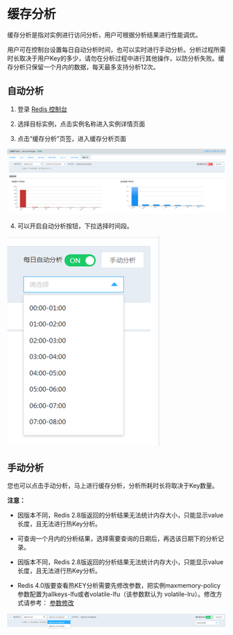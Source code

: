 # 缓存分析

缓存分析是指对实例进行访问分析，用户可根据分析结果进行性能调优。

用户可在控制台设置每日自动分析时间，也可以实时进行手动分析。分析过程所需时长取决于用户Key的多少，请勿在分析过程中进行其他操作，以防分析失败。缓存分析只保留一个月内的数据，每天最多支持分析12次。

##  自动分析

1.	登录 [Redis 控制台](https://redis-console.jdcloud.com/redis)

2.	选择目标实例，点击实例名称进入实例详情页面

3.	点击“缓存分析”页签，进入缓存分析页面

![](../../../../../image/Redis/Cache-Analysis-1.png)

4.	可以开启自动分析按钮，下拉选择时间段。

 ![](../../../../../image/Redis/Cache-Analysis-2.png)
 
 
 ##  手动分析
 
您也可以点击手动分析，马上进行缓存分析，分析所耗时长将取决于Key数量。

**注意：**

-  因版本不同，Redis 2.8版返回的分析结果无法统计内存大小，只能显示value长度，且无法进行热Key分析。

-  可查询一个月内的分析结果，选择需要查询的日期后，再选该日期下的分析记录。

-  因版本不同，Redis 2.8版返回的分析结果无法统计内存大小，只能显示value长度，且无法进行热Key分析。

-  Redis 4.0版要查看热KEY分析需要先修改参数，把实例maxmemory-policy参数配置为allkeys-lfu或者volatile-lfu（该参数默认为	volatile-lru）。修改方式请参考： [参数修改](../Instance-Management/Modify-Instancename.md)
 
 ![](../../../../../image/Redis/Cache-Analysis-3.png)
 

